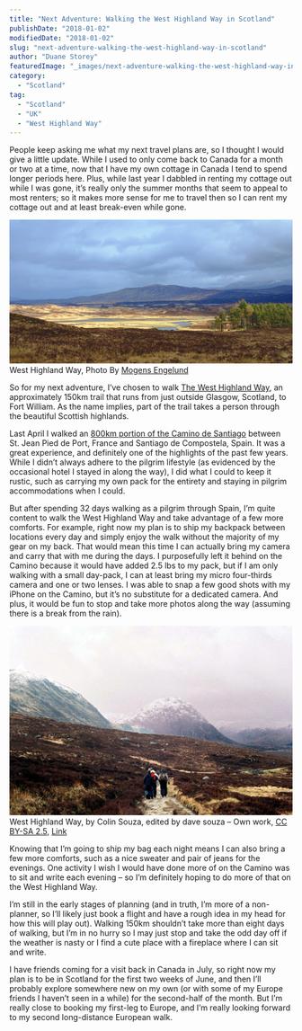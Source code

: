 ```yaml
---
title: "Next Adventure: Walking the West Highland Way in Scotland"
publishDate: "2018-01-02"
modifiedDate: "2018-01-02"
slug: "next-adventure-walking-the-west-highland-way-in-scotland"
author: "Duane Storey"
featuredImage: "_images/next-adventure-walking-the-west-highland-way-in-scotland-featured.jpg"
category:
  - "Scotland"
tag:
  - "Scotland"
  - "UK"
  - "West Highland Way"
---
```


People keep asking me what my next travel plans are, so I thought I would give a little update. While I used to only come back to Canada for a month or two at a time, now that I have my own cottage in Canada I tend to spend longer periods here. Plus, while last year I dabbled in renting my cottage out while I was gone, it’s really only the summer months that seem to appeal to most renters; so it makes more sense for me to travel then so I can rent my cottage out and at least break-even while gone.

![](_images/next-adventure-walking-the-west-highland-way-in-scotland-1.jpg)West Highland Way, Photo By [Mogens Engelund](//commons.wikimedia.org/wiki/User:Moeng "User:Moeng")



So for my next adventure, I’ve chosen to walk [The West Highland Way](https://en.wikipedia.org/wiki/West_Highland_Way), an approximately 150km trail that runs from just outside Glasgow, Scotland, to Fort William. As the name implies, part of the trail takes a person through the beautiful Scottish highlands.

Last April I walked an [800km portion of the Camino de Santiago](/travel/walking-the-camino-de-santiago/) between St. Jean Pied de Port, France and Santiago de Compostela, Spain. It was a great experience, and definitely one of the highlights of the past few years. While I didn’t always adhere to the pilgrim lifestyle (as evidenced by the occasional hotel I stayed in along the way), I did what I could to keep it rustic, such as carrying my own pack for the entirety and staying in pilgrim accommodations when I could.

But after spending 32 days walking as a pilgrim through Spain, I’m quite content to walk the West Highland Way and take advantage of a few more comforts. For example, right now my plan is to ship my backpack between locations every day and simply enjoy the walk without the majority of my gear on my back. That would mean this time I can actually bring my camera and carry that with me during the days. I purposefully left it behind on the Camino because it would have added 2.5 lbs to my pack, but if I am only walking with a small day-pack, I can at least bring my micro four-thirds camera and one or two lenses. I was able to snap a few good shots with my iPhone on the Camino, but it’s no substitute for a dedicated camera. And plus, it would be fun to stop and take more photos along the way (assuming there is a break from the rain).

![](_images/next-adventure-walking-the-west-highland-way-in-scotland-2.jpg)West Highland Way, by Colin Souza, edited by dave souza – Own work, [CC BY-SA 2.5](https://creativecommons.org/licenses/by-sa/2.5 "Creative Commons Attribution-Share Alike 2.5"), [Link](https://commons.wikimedia.org/w/index.php?curid=906833)



Knowing that I’m going to ship my bag each night means I can also bring a few more comforts, such as a nice sweater and pair of jeans for the evenings. One activity I wish I would have done more of on the Camino was to sit and write each evening – so I’m definitely hoping to do more of that on the West Highland Way.

I’m still in the early stages of planning (and in truth, I’m more of a non-planner, so I’ll likely just book a flight and have a rough idea in my head for how this will play out). Walking 150km shouldn’t take more than eight days of walking, but I’m in no hurry so I may just stop and take the odd day off if the weather is nasty or I find a cute place with a fireplace where I can sit and write.

I have friends coming for a visit back in Canada in July, so right now my plan is to be in Scotland for the first two weeks of June, and then I’ll probably explore somewhere new on my own (or with some of my Europe friends I haven’t seen in a while) for the second-half of the month. But I’m really close to booking my first-leg to Europe, and I’m really looking forward to my second long-distance European walk.